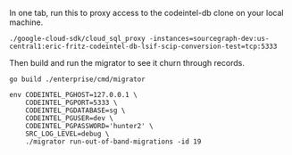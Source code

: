 In one tab, run this to proxy access to the codeintel-db clone on your local machine.

```
./google-cloud-sdk/cloud_sql_proxy -instances=sourcegraph-dev:us-central1:eric-fritz-codeintel-db-lsif-scip-conversion-test=tcp:5333
```

Then build and run the migrator to see it churn through records.

```
go build ./enterprise/cmd/migrator

env CODEINTEL_PGHOST=127.0.0.1 \
    CODEINTEL_PGPORT=5333 \
    CODEINTEL_PGDATABASE=sg \
    CODEINTEL_PGUSER=dev \
    CODEINTEL_PGPASSWORD='hunter2' \
    SRC_LOG_LEVEL=debug \
    ./migrator run-out-of-band-migrations -id 19
```
